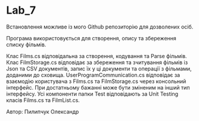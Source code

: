 # Lab_7
Встановлення можливе із мого Github репозиторію для дозволених осіб.

Програма використовується для створення, опису та збереження списку фільмів.

Клас Films.cs відповідальна за створення, кодування та Parse фільмів. Клас FilmStorage.cs відповідає за збереження та зчитування фільмів із Json та CSV документів, запис їх у ці документи та операції з фільмами, доданими до сховища. UserProgramCommunication.cs відповідає за взаємодію користувача з Films.cs та FilmStorage.cs через консольний інтерфейс. При достатньому бажанні може бути зміненим на інший тип інтерфейсу. Усі компоненти папки Test відповідають за Unit Testing класів Films.cs та FilmList.cs.

Автор: Пилипчук Олександр